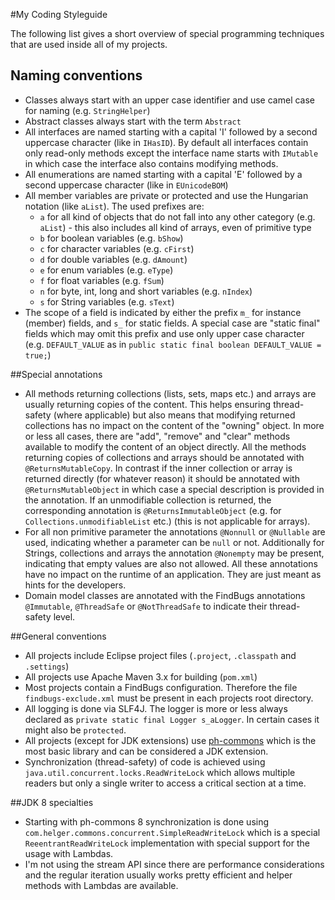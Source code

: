 #My Coding Styleguide

The following list gives a short overview of special programming techniques that are used inside all of my projects.

## Naming conventions
  * Classes always start with an upper case identifier and use camel case for naming (e.g. `StringHelper`)
  * Abstract classes always start with the term `Abstract`
  * All interfaces are named starting with a capital 'I' followed by a second uppercase character (like in `IHasID`). By default all interfaces contain only read-only methods except the interface name starts with `IMutable` in which case the interface also contains modifying methods.
  * All enumerations are named starting with a capital 'E' followed by a second uppercase character (like in `EUnicodeBOM`)
  * All member variables are private or protected and use the Hungarian notation (like `aList`). The used prefixes are:
    * `a` for all kind of objects that do not fall into any other category (e.g. `aList`) - this also includes all kind of arrays, even of primitive type
    * `b` for boolean variables (e.g. `bShow`)
    * `c` for character variables (e.g. `cFirst`)
    * `d` for double variables (e.g. `dAmount`)
    * `e` for enum variables (e.g. `eType`)
    * `f` for float variables (e.g. `fSum`)
    * `n` for byte, int, long and short variables (e.g. `nIndex`)
    * `s` for String variables (e.g. `sText`)
  * The scope of a field is indicated by either the prefix `m_` for instance (member) fields, and `s_` for static fields. A special case are "static final" fields which may omit this prefix and use only upper case character (e.g. `DEFAULT_VALUE` as in `public static final boolean DEFAULT_VALUE = true;`)
  
##Special annotations
  * All methods returning collections (lists, sets, maps etc.) and arrays are usually returning copies of the content. This helps ensuring thread-safety (where applicable) but also means that modifying returned collections has no impact on the content of the "owning" object. In more or less all cases, there are "add", "remove" and "clear" methods available to modify the content of an object directly. All the methods returning copies of collections and arrays should be annotated with `@ReturnsMutableCopy`. In contrast if the inner collection or array is returned directly (for whatever reason) it should be annotated with `@ReturnsMutableObject` in which case a special description is provided in the annotation. If an unmodifiable collection is returned, the corresponding annotation is `@ReturnsImmutableObject` (e.g. for `Collections.unmodifiableList` etc.) (this is not applicable for arrays).
  * For all non primitive parameter the annotations `@Nonnull` or `@Nullable` are used, indicating whether a parameter can be `null` or not. Additionally for Strings, collections and arrays the annotation `@Nonempty` may be present, indicating that empty values are also not allowed. All these annotations have no impact on the runtime of an application. They are just meant as hints for the developers.
  * Domain model classes are annotated with the FindBugs annotations `@Immutable`, `@ThreadSafe` or `@NotThreadSafe` to indicate their thread-safety level.
  
##General conventions
  * All projects include Eclipse project files (`.project`, `.classpath` and `.settings`)
  * All projects use Apache Maven 3.x for building (`pom.xml`)
  * Most projects contain a FindBugs configuration. Therefore the file `findbugs-exclude.xml` must be present in each projects root directory. 
  * All logging is done via SLF4J. The logger is more or less always declared as `private static final Logger s_aLogger`. In certain cases it might also be `protected`.
  * All projects (except for JDK extensions) use [ph-commons](https://github.com/phax/ph-commons) which is the most basic library and can be considered a JDK extension.
  * Synchronization (thread-safety) of code is achieved using `java.util.concurrent.locks.ReadWriteLock` which allows multiple readers but only a single writer to access a critical section at a time.

##JDK 8 specialties
  * Starting with ph-commons 8 synchronization is done using `com.helger.commons.concurrent.SimpleReadWriteLock` which is a special `ReeentrantReadWriteLock` implementation with special support for the usage with Lambdas.
  * I'm not using the stream API since there are performance considerations and the regular iteration usually works pretty efficient and helper methods with Lambdas are available.
